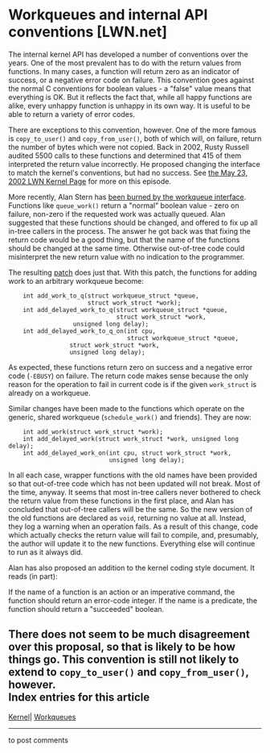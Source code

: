 # Workqueues and internal API conventions [LWN.net]

The internal kernel API has developed a number of conventions over the years. One of the most prevalent has to do with the return values from functions. In many cases, a function will return zero as an indicator of success, or a negative error code on failure. This convention goes against the normal C conventions for boolean values - a "false" value means that everything is OK. But it reflects the fact that, while all happy functions are alike, every unhappy function is unhappy in its own way. It is useful to be able to return a variety of error codes. 

There are exceptions to this convention, however. One of the more famous is `copy_to_user()` and `copy_from_user()`, both of which will, on failure, return the number of bytes which were not copied. Back in 2002, Rusty Russell audited 5500 calls to these functions and determined that 415 of them interpreted the return value incorrectly. He proposed changing the interface to match the kernel's conventions, but had no success. See [the May 23, 2002 LWN Kernel Page](http://lwn.net/2002/0523/kernel.php3) for more on this episode. 

More recently, Alan Stern has [been burned by the workqueue interface](/Articles/197410/). Functions like `queue_work()` return a "normal" boolean value - zero on failure, non-zero if the requested work was actually queued. Alan suggested that these functions should be changed, and offered to fix up all in-tree callers in the process. The answer he got back was that fixing the return code would be a good thing, but that the name of the functions should be changed at the same time. Otherwise out-of-tree code could misinterpret the new return value with no indication to the programmer. 

The resulting [patch](http://lwn.net/Articles/197318/) does just that. With this patch, the functions for adding work to an arbitrary workqueue become: 
    
    
        int add_work_to_q(struct workqueue_struct *queue, 
                          struct work_struct *work);
        int add_delayed_work_to_q(struct workqueue_struct *queue,
                                  struct work_struct *work,
    			      unsigned long delay);
        int add_delayed_work_to_q_on(int cpu,
                                     struct workqueue_struct *queue,
    				 struct work_struct *work,
    				 unsigned long delay);
    

As expected, these functions return zero on success and a negative error code (`-EBUSY`) on failure. The return code makes sense because the only reason for the operation to fail in current code is if the given `work_struct` is already on a workqueue. 

Similar changes have been made to the functions which operate on the generic, shared workqueue (`schedule_work()` and friends). They are now: 
    
    
        int add_work(struct work_struct *work);
        int add_delayed_work(struct work_struct *work, unsigned long delay);
        int add_delayed_work_on(int cpu, struct work_struct *work,
                                unsigned long delay);
    

In all each case, wrapper functions with the old names have been provided so that out-of-tree code which has not been updated will not break. Most of the time, anyway. It seems that most in-tree callers never bothered to check the return value from these functions in the first place, and Alan has concluded that out-of-tree callers will be the same. So the new version of the old functions are declared as `void`, returning no value at all. Instead, they log a warning when an operation fails. As a result of this change, code which actually checks the return value will fail to compile, and, presumably, the author will update it to the new functions. Everything else will continue to run as it always did. 

Alan has also proposed an addition to the kernel coding style document. It reads (in part): 

If the name of a function is an action or an imperative command, the function should return an error-code integer. If the name is a predicate, the function should return a "succeeded" boolean. 

There does not seem to be much disagreement over this proposal, so that is likely to be how things go. This convention is still not likely to extend to `copy_to_user()` and `copy_from_user()`, however.  
Index entries for this article  
---  
[Kernel](/Kernel/Index)| [Workqueues](/Kernel/Index#Workqueues)  
  


* * *

to post comments 
